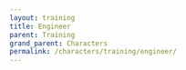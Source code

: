 ```yaml
---
layout: training
title: Engineer
parent: Training
grand_parent: Characters
permalink: /characters/training/engineer/
---
```

